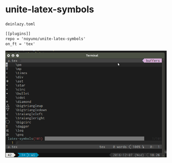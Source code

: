 # unite-latex-symbols

`deinlazy.toml`

    [[plugins]]
    repo = 'noyuno/unite-latex-symbols'
    on_ft = 'tex'

![alt figure](https://raw.githubusercontent.com/noyuno/unite-latex-symbols/master/figure.png)

